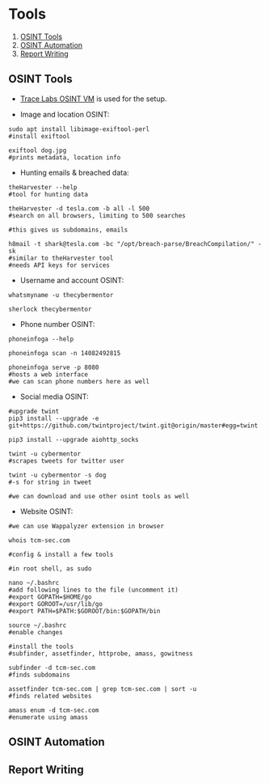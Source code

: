# Tools

1. [OSINT Tools](#osint-tools)
2. [OSINT Automation](#osint-automation)
3. [Report Writing](#report-writing)

## OSINT Tools

* [Trace Labs OSINT VM](https://www.tracelabs.org/initiatives/osint-vm) is used for the setup.

* Image and location OSINT:

```shell
sudo apt install libimage-exiftool-perl
#install exiftool

exiftool dog.jpg
#prints metadata, location info
```

* Hunting emails & breached data:

```shell
theHarvester --help
#tool for hunting data

theHarvester -d tesla.com -b all -l 500
#search on all browsers, limiting to 500 searches

#this gives us subdomains, emails
```

```shell
h8mail -t shark@tesla.com -bc "/opt/breach-parse/BreachCompilation/" -sk
#similar to theHarvester tool
#needs API keys for services
```

* Username and account OSINT:

```shell
whatsmyname -u thecybermentor

sherlock thecybermentor
```

* Phone number OSINT:

```shell
phoneinfoga --help

phoneinfoga scan -n 14082492815

phoneinfoga serve -p 8080
#hosts a web interface
#we can scan phone numbers here as well
```

* Social media OSINT:

```shell
#upgrade twint
pip3 install --upgrade -e git+https://github.com/twintproject/twint.git@origin/master#egg=twint

pip3 install --upgrade aiohttp_socks

twint -u cybermentor
#scrapes tweets for twitter user

twint -u cybermentor -s dog
#-s for string in tweet

#we can download and use other osint tools as well
```

* Website OSINT:

```shell
#we can use Wappalyzer extension in browser

whois tcm-sec.com
```

```shell
#config & install a few tools

#in root shell, as sudo

nano ~/.bashrc
#add following lines to the file (uncomment it)
#export GOPATH=$HOME/go
#export GOROOT=/usr/lib/go
#export PATH=$PATH:$GOROOT/bin:$GOPATH/bin

source ~/.bashrc
#enable changes

#install the tools
#subfinder, assetfinder, httprobe, amass, gowitness
```

```shell
subfinder -d tcm-sec.com
#finds subdomains

assetfinder tcm-sec.com | grep tcm-sec.com | sort -u
#finds related websites

amass enum -d tcm-sec.com
#enumerate using amass
```

## OSINT Automation

## Report Writing
